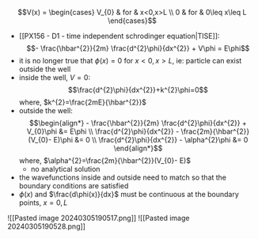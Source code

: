 $$V(x) = \begin{cases} 
    V_{0} & for & x<0,x>L \\
    0 & for & 0\leq x\leq L
\end{cases}$$
- [[PX156 - D1 - time independent schrodinger equation|TISE]]: $$- \frac{\hbar^{2}}{2m} \frac{d^{2}\phi}{dx^{2}} + V\phi = E\phi$$
- it is no longer true that $\phi(x)=0$ for $x<0,x>L$, ie: particle can exist outside the well
- inside the well, $V=0$: $$\frac{d^{2}\phi}{dx^{2}}+k^{2}\phi=0$$
	where, $k^{2}=\frac{2mE}{\hbar^{2}}$
- outside the well: $$\begin{align*}
		- \frac{\hbar^{2}}{2m} \frac{d^{2}\phi}{dx^{2}} + V_{0}\phi &= E\phi \\
		\frac{d^{2}\phi}{dx^{2}} - \frac{2m}{\hbar^{2}}(V_{0}- E)\phi &= 0 \\
		\frac{d^{2}\phi}{dx^{2}} - \alpha^{2}\phi &= 0		
	\end{align*}$$
	where, $\alpha^{2}=\frac{2m}{\hbar^{2}}(V_{0}- E)$
	- no analytical solution
- the wavefunctions inside and outside need to match so that the boundary conditions are satisfied
- $\phi(x)$ and $\frac{d\phi(x)}{dx}$ must be continuous at the boundary points, $x=0,L$

![[Pasted image 20240305190517.png]]
![[Pasted image 20240305190528.png]]
